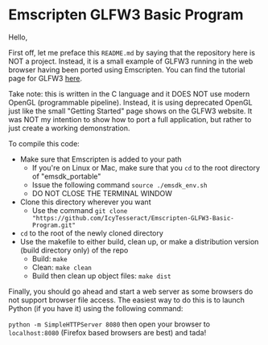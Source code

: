 Emscripten GLFW3 Basic Program
===

Hello,

First off, let me preface this `README.md` by saying that the repository here is NOT a project. Instead, it is a small example of GLFW3 running in the web browser having been ported using Emscripten. You can find the tutorial page for GLFW3 [here](http://www.glfw.org/docs/latest/quick.html).

Take note: this is written in the C language and it DOES NOT use modern OpenGL (programmable pipeline). Instead, it is using deprecated OpenGL just like the small "Getting Started" page shows on the GLFW3 website. It was NOT my intention to show how to port a full application, but rather to just create a working demonstration.

To compile this code:
- Make sure that Emscripten is added to your path
  - If you're on Linux or Mac, make sure that you `cd` to the root directory of "emsdk_portable"
  - Issue the following command `source ./emsdk_env.sh`
  - DO NOT CLOSE THE TERMINAL WINDOW
- Clone this directory wherever you want
  - Use the command `git clone "https://github.com/IcyTesseract/Emscripten-GLFW3-Basic-Program.git"`
- `cd` to the root of the newly cloned directory
- Use the makefile to either build, clean up, or make a distribution version (build directory only) of the repo
    - Build: `make`
    - Clean: `make clean`
    - Build then clean up object files: `make dist`

Finally, you should go ahead and start a web server as some browsers do not support browser file access. The easiest way to do this is to launch Python (if you have it) using the following command:

`python -m SimpleHTTPServer 8080` then open your browser to `localhost:8080` (Firefox based browsers are best) and tada!